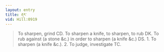 ```yaml
---
layout: entry
title: རྡར་
vid: Hill:0919
---
```

> To sharpen, grind CD\. To sharpen a knife, to sharpen, to rub DK\. To rub against (a stone &c\.) in order to sharpen (a knife &c\.) DS\. 1\. To sharpen (a knife &c\.)\. 2\. To judge, investigate TC\.


